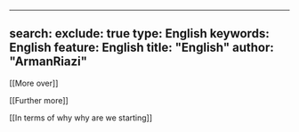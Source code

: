 
---
search:
exclude: true
type:  English
keywords:  English
feature:  English
title: "English"
author: "ArmanRiazi"
---

[[More over]]

[[Further more]]

[[In terms of why why are we starting]]